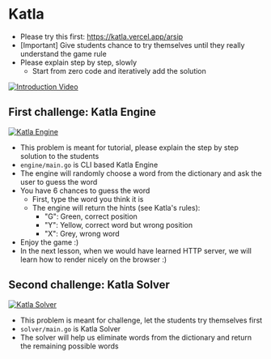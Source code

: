 # Katla

- Please try this first: <https://katla.vercel.app/arsip>
- [Important] Give students chance to try themselves until they really understand the game rule
- Please explain step by step, slowly
  - Start from zero code and iteratively add the solution

[![Introduction Video](https://img.youtube.com/vi/aqks78z2nSw/maxresdefault.jpg)](https://youtu.be/aqks78z2nSw)

## First challenge: Katla Engine

[![Katla Engine](https://img.youtube.com/vi/h3kcr8CTMNo/maxresdefault.jpg)](https://youtu.be/h3kcr8CTMNo)

- This problem is meant for tutorial, please explain the step by step solution to the students
- `engine/main.go` is CLI based Katla Engine
- The engine will randomly choose a word from the dictionary and ask the user to guess the word
- You have 6 chances to guess the word
  - First, type the word you think it is
  - The engine will return the hints (see Katla's rules):
    - "G": Green, correct position
    - "Y": Yellow, correct word but wrong position
    - "X": Grey, wrong word
- Enjoy the game :)
- In the next lesson, when we would have learned HTTP server, we will learn how to render nicely on the browser :)
## Second challenge: Katla Solver

<!-- beginanswer -->
[![Katla Solver](https://img.youtube.com/vi/rxTP1tpINT4/maxresdefault.jpg)](https://youtu.be/rxTP1tpINT4)
<!-- endanswer -->

- This problem is meant for challenge, let the students try themselves first
- `solver/main.go` is Katla Solver
- The solver will help us eliminate words from the dictionary and return the remaining possible words